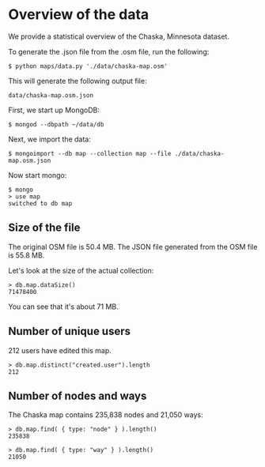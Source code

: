 Overview of the data
====================

We provide a statistical overview of the Chaska, Minnesota dataset.

To generate the .json file from the .osm file, run the following:

    $ python maps/data.py './data/chaska-map.osm'

This will generate the following output file:

    data/chaska-map.osm.json

First, we start up MongoDB:

    $ mongod --dbpath ~/data/db

Next, we import the data:

    $ mongoimport --db map --collection map --file ./data/chaska-map.osm.json

Now start mongo:

    $ mongo
    > use map
    switched to db map


Size of the file
----------------
The original OSM file is 50.4 MB.  The JSON file generated from the OSM file is 55.8 MB.

Let's look at the size of the actual collection:

    > db.map.dataSize()
    71478400

You can see that it's about 71 MB.

Number of unique users
----------------------
212 users have edited this map.  
             
    > db.map.distinct("created.user").length
    212

Number of nodes and ways
------------------------
The Chaska map contains 235,838 nodes and 21,050 ways:

    > db.map.find( { type: "node" } ).length()
    235838
    
    > db.map.find( { type: "way" } ).length()
    21050
